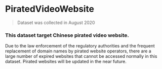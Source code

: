 # PiratedVideoWebsite
> Dataset was collected in August 2020
### This dataset target Chinese pirated video website.
Due to the law enforcement of the regulatory authorities and the frequent replacement of domain names by pirated website operators, there are a large number of expired websites that cannot be accessed normally in this dataset.
Pirated websites will be updated in the near future.
